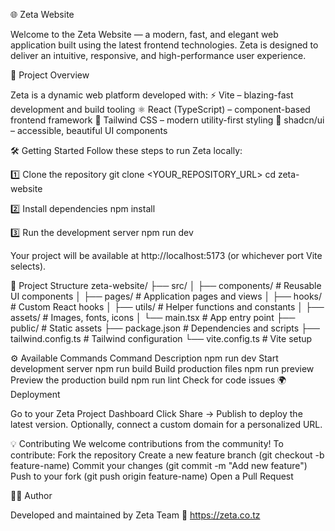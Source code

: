 🌐 Zeta Website

Welcome to the Zeta Website — a modern, fast, and elegant web application built using the latest frontend technologies.
Zeta is designed to deliver an intuitive, responsive, and high-performance user experience.

🚀 Project Overview

Zeta is a dynamic web platform developed with:
⚡ Vite – blazing-fast development and build tooling
⚛️ React (TypeScript) – component-based frontend framework
🎨 Tailwind CSS – modern utility-first styling
🧩 shadcn/ui – accessible, beautiful UI components


🛠️ Getting Started
Follow these steps to run Zeta locally:

1️⃣ Clone the repository
git clone <YOUR_REPOSITORY_URL>
cd zeta-website

2️⃣ Install dependencies
npm install

3️⃣ Run the development server
npm run dev

Your project will be available at http://localhost:5173 (or whichever port Vite selects).

🧱 Project Structure
zeta-website/
├── src/
│   ├── components/     # Reusable UI components
│   ├── pages/          # Application pages and views
│   ├── hooks/          # Custom React hooks
│   ├── utils/          # Helper functions and constants
│   ├── assets/         # Images, fonts, icons
│   └── main.tsx        # App entry point
├── public/             # Static assets
├── package.json        # Dependencies and scripts
├── tailwind.config.ts  # Tailwind configuration
└── vite.config.ts      # Vite setup

⚙️ Available Commands
Command	Description
npm run dev	Start development server
npm run build	Build production files
npm run preview	Preview the production build
npm run lint	Check for code issues
🌍 Deployment

Go to your Zeta Project Dashboard
Click Share → Publish to deploy the latest version.
Optionally, connect a custom domain for a personalized URL.


💡 Contributing
We welcome contributions from the community!
To contribute:
Fork the repository
Create a new feature branch (git checkout -b feature-name)
Commit your changes (git commit -m "Add new feature")
Push to your fork (git push origin feature-name)
Open a Pull Request

🧑‍💻 Author

Developed and maintained by Zeta Team
💼 https://zeta.co.tz
